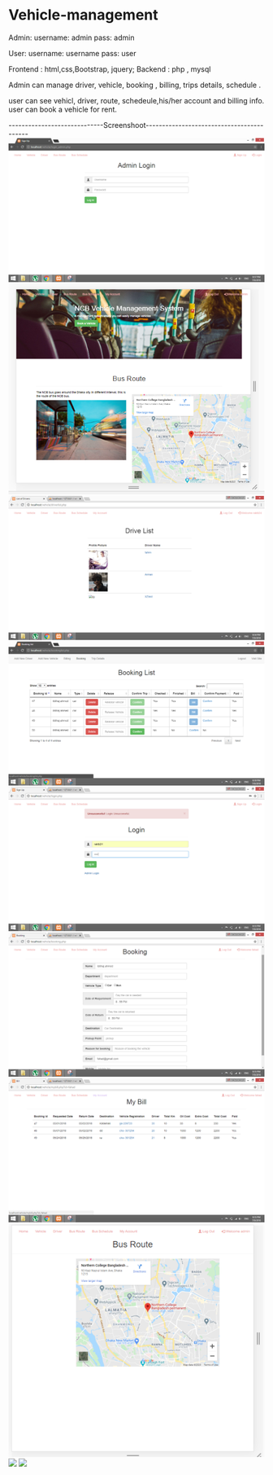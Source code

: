 # Vehicle-management

Admin: username: admin pass: admin

User: username: username pass: user

Frontend : html,css,Bootstrap, jquery;
Backend : php , mysql

Admin can manage driver, vehicle, booking , billing, trips details, schedule .

user can see vehicl, driver, route, schedeule,his/her account and billing info.
user can book a vehicle for rent.

 -----------------------------Screenshoot------------------------------------------
<img src="screenshots/admin.png"/>
<img src="screenshots/home.png"/>
<img src="screenshots/driver list.png"/>
<img src="screenshots/list.png"/>
<img src="screenshots/login.png"/>
<img src="screenshots/booking.png"/>
<img src="screenshots/corresponding bill.png"/>
<img src="screenshots/route.png"/>
<img src="screenshots/schedeule.png"/>
<img src="screenshots/vahicle lis.png"/>

